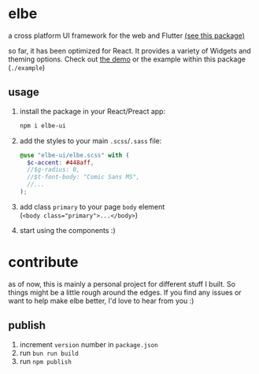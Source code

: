 # elbe

a cross platform UI framework for the web and Flutter [(see this package)](https://pub.dev/packages/elbe)

so far, it has been optimized for React. It provides a variety of Widgets and theming options. Check out [the demo](https://robbb.in/elbe) or the example within this package (`./example`)

## usage

1. install the package in your React/Preact app:
   ```bash
   npm i elbe-ui
   ```
2. add the styles to your main `.scss`/`.sass` file:

   ```scss
   @use "elbe-ui/elbe.scss" with (
     $c-accent: #448aff,
     //$g-radius: 0,
     //$t-font-body: "Comic Sans MS",
     //...
   );
   ```

3. add class `primary` to your page `body` element<br>
   (`<body class="primary">...</body>`)
4. start using the components :)

# contribute

as of now, this is mainly a personal project for different stuff I built. So things might be a little rough around the edges. If you find any issues or want to help make elbe better, I'd love to hear from you :)

## publish

1. increment `version` number in `package.json`
2. run `bun run build`
3. run `npm publish`
